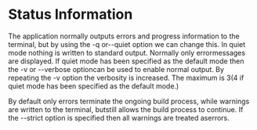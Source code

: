 # Status Information

The application normally outputs errors and progress information to the terminal, but by using the -q or--quiet option we can change this. In quiet mode nothing is written to standard output. Normally only errormessages are displayed. If quiet mode has been specified as the default mode then the -v or --verbose optioncan be used to enable normal output. By repeating the -v option the verbosity is increased. The maximum is 3\(4 if quiet mode has been specified as the default mode.\)

By default only errors terminate the ongoing build process, while warnings are written to the terminal, butstill allows the build process to continue. If the --strict option is specified then all warnings are treated aserrors.

